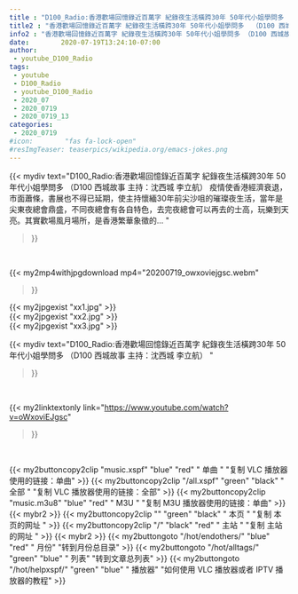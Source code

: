 ```yaml
---
title : "D100_Radio:香港歡場回憶錄近百萬字 紀錄夜生活橫跨30年 50年代小姐學問多  （D100 西城故事  主持：沈西城 李立航） "
title2 : "香港歡場回憶錄近百萬字 紀錄夜生活橫跨30年 50年代小姐學問多  （D100 西城故事  主持：沈西城 李立航） "
info2 : "香港歡場回憶錄近百萬字 紀錄夜生活橫跨30年 50年代小姐學問多 （D100 西城故事 主持：沈西城 李立航） 疫情使香港經濟衰退，市面蕭條，書展也不得已延期，使主持懷緬30年前尖沙咀的璀璨夜生活，當年是尖東夜總會鼎盛，不同夜總會有各自特色，去完夜總會可以再去的士高，玩樂到天亮。其實歡場風月場所，是香港繁華象徵的... "
date:        2020-07-19T13:24:10-07:00
author:
 - youtube_D100_Radio
tags:
 - youtube
 - D100_Radio
 - youtube_D100_Radio
 - 2020_07
 - 2020_0719
 - 2020_0719_13
categories:
 - 2020_0719
#icon:        "fas fa-lock-open"
#resImgTeaser: teaserpics/wikipedia.org/emacs-jokes.png
---
```


{{< mydiv text="D100_Radio:香港歡場回憶錄近百萬字 紀錄夜生活橫跨30年 50年代小姐學問多 （D100 西城故事 主持：沈西城 李立航） 疫情使香港經濟衰退，市面蕭條，書展也不得已延期，使主持懷緬30年前尖沙咀的璀璨夜生活，當年是尖東夜總會鼎盛，不同夜總會有各自特色，去完夜總會可以再去的士高，玩樂到天亮。其實歡場風月場所，是香港繁華象徵的... "
>}}
<br>


{{< my2mp4withjpgdownload mp4="20200719_owxoviejgsc.webm"
>}}

{{< my2jpgexist "xx1.jpg" >}}<br>
{{< my2jpgexist "xx2.jpg" >}}<br>
{{< my2jpgexist "xx3.jpg" >}}<br>



{{< mydiv text="D100_Radio:香港歡場回憶錄近百萬字 紀錄夜生活橫跨30年 50年代小姐學問多  （D100 西城故事  主持：沈西城 李立航） "
>}}
<br>

{{< my2linktextonly link="https://www.youtube.com/watch?v=oWxoviEJgsc"
>}}


<br>

{{< my2buttoncopy2clip "music.xspf"        "blue"   "red"    " 单曲 "  "复制 VLC 播放器使用的链接：单曲" >}} {{< my2buttoncopy2clip "/all.xspf"         "green"  "black"  " 全部 "  "复制 VLC 播放器使用的链接：全部" >}} {{< my2buttoncopy2clip "music.m3u8"        "blue"   "red"    " M3U  "    "复制 M3U 播放器使用的链接：单曲" >}} {{< mybr2 >}} {{< my2buttoncopy2clip ""                  "green"  "black"  " 本页 "    "复制 本页的网址 " >}} {{< my2buttoncopy2clip "/"                 "black"  "red"    " 主站 "    "复制 主站的网址 " >}} {{< mybr2 >}} {{< my2buttongoto      "/hot/endothers/"   "blue"   "red"    " 月份"   "转到月份总目录" >}} {{< my2buttongoto      "/hot/alltags/"     "green"  "blue"   " 列表"   "转到文章总列表" >}} {{< my2buttongoto      "/hot/helpxspf/"    "green"  "blue"   " 播放器" "如何使用 VLC 播放器或者 IPTV 播放器的教程" >}} 
